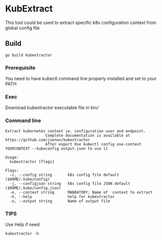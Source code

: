 # KubExtract

This tool could be used to extract specific k8s configuration context from global config file

## Build

```
go build kubextractor
```

### Prerequisite

You need to have kubectl command line properly installed and set to your PATH

### Exec

Download kubextractor executable file in bin/

### Command line

```
Extract kubernetes context ie. configuration user and endpoint.
				  Complete documentation is available at https://github.com/jsenon/kubextractor
				  After export Use kubectl config use-context YOURCONTEXT --kubeconfig output.json to use it

Usage:
  kubextractor [flags]

Flags:
  -c, --config string       k8s config file default ($HOME/.kube/config)
  -j, --configjson string   k8s config file JSON default ($HOME/.kube/config.json)
  -e, --context string      MANDATORY: Name of  context to extract
  -h, --help                help for kubextractor
  -o, --output string       Name of output file
  ```
  

### TIPS

Use Help if need

```
kubextractor -h
```

